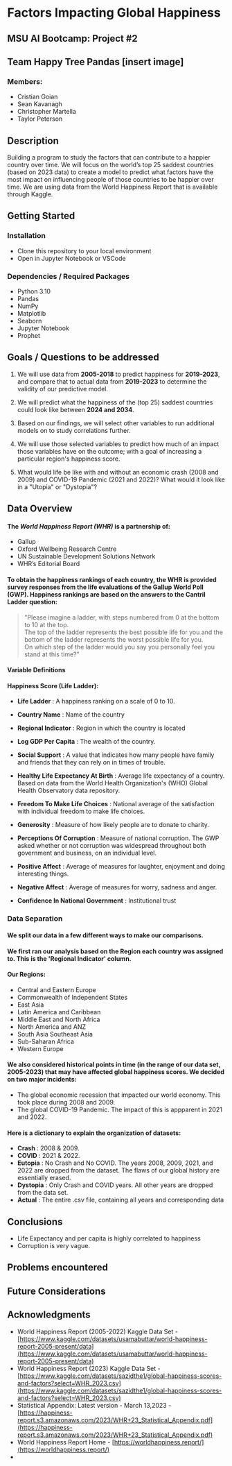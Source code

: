 # Factors Impacting Global Happiness

## MSU AI Bootcamp: Project #2
## Team Happy Tree Pandas [insert image]

### Members:
* Cristian Goian
* Sean Kavanagh
* Christopher Martella
* Taylor Peterson

## Description

Building a program to study the factors that can contribute to a happier country over time. We will focus on the world’s top 25 saddest countries (based on 2023 data) to create a model to predict what factors have the most impact on influencing people of those countries to be happier over time. We are using data from the World Happiness Report that is available through Kaggle.

## Getting Started

### Installation

- Clone this repository to your local environment
- Open in Jupyter Notebook or VSCode

### Dependencies / Required Packages

- Python 3.10
- Pandas 
- NumPy
- Matplotlib
- Seaborn
- Jupyter Notebook
- Prophet

## Goals / Questions to be addressed
1. We will use data from **2005-2018** to predict happiness for **2019-2023**, and compare that to actual data from **2019-2023** to determine the validity of our predictive model.

2. We will predict what the happiness of the (top 25) saddest countries could look like between **2024 and 2034**.

3. Based on our findings, we will select other variables to run additional models on to study correlations further.

4. We will use those selected variables to predict how much of an impact those variables have on the outcome; with a goal of increasing a particular region's happiness score.

5. What would life be like with and without an economic crash (2008 and 2009) and COVID-19 Pandemic (2021 and 2022)? What would it look like in a "Utopia" or "Dystopia"?

## **Data Overview**

#### The __*World Happiness Report (WHR)*__ is a partnership of:
- Gallup 
- Oxford Wellbeing Research Centre
- UN Sustainable Development Solutions Network
- WHR’s Editorial Board

#### To obtain the happiness rankings of each country, the WHR is provided survey responses from the life evaluations of the __Gallup World Poll (GWP)__. Happiness rankings are based on the answers to the Cantril Ladder question:
> "Please imagine a ladder, with steps numbered from 0 at the
bottom to 10 at the top.  
The top of the ladder represents the best possible life
for you and the bottom of the ladder represents the worst possible life for you.  
On which step of the ladder would you say you personally feel you stand at this
time?”

#### Variable Definitions
#### Happiness Score (Life Ladder): 


- **Life Ladder**
: A happiness ranking on a scale of 0 to 10.

- **Country Name**
: Name of the country

- **Regional Indicator**
: Region in which the country is located

- **Log GDP Per Capita**
: The wealth of the country.

- **Social Support**
: A value that indicates how many people have family and friends that they can rely on in times of trouble.

- **Healthy Life Expectancy At Birth**
: Average life expectancy of a country. Based on data from the World Health Organization's (WHO) Global Health Observatory data repository.

- **Freedom To Make Life Choices**
: National average of the satisfaction with individual freedom to make life choices.

- **Generosity**
: Measure of how likely people are to donate to charity. 

- **Perceptions Of Corruption**
: Measure of national corruption. The GWP asked whether or not corruption was widespread throughout both government and business, on an individual level.

- **Positive Affect**
: Average of measures for laughter, enjoyment and doing interesting things.

- **Negative Affect**
: Average of measures for worry, sadness and anger.

- **Confidence In National Government**
: Institutional trust


### **Data Separation**

#### We split our data in a few different ways to make our comparisons. 
#### We first ran our analysis based on the **Region** each country was assigned to. This is the **'Regional Indicator'** column. 

#### Our Regions:
- Central and Eastern Europe	
- Commonwealth of Independent States	
- East Asia	
- Latin America and Caribbean	
- Middle East and North Africa	
- North America and ANZ	
- South Asia	Southeast Asia	
- Sub-Saharan Africa	
- Western Europe

#### We also considered historical points in time (in the range of our data set, 2005-2023) that may have affected global happiness scores. We decided on **two** major incidents:
- The global economic recession that impacted our world economy. This took place during 2008 and 2009.
- The global COVID-19 Pandemic. The impact of this is appparent in 2021 and 2022.

#### Here is a dictionary to explain the  organization of datasets:
- **Crash**
: 2008 & 2009.
- **COVID**
: 2021 & 2022.
- **Eutopia**
: No Crash and No COVID. The years 2008, 2009, 2021, and 2022 are dropped from the dataset. The flaws of our global history are essentially erased.
- **Dystopia**
: Only Crash and COVID years. All other years are dropped from the data set.
- **Actual**
: The entire .csv file, containing all years and corresponding data


## Conclusions
- Life Expectancy and per capita is highly correlated to happiness
- Corruption is very vague.

## Problems encountered
## Future Considerations

## Acknowledgments

- World Happiness Report (2005-2022) Kaggle Data Set  - [https://www.kaggle.com/datasets/usamabuttar/world-happiness-report-2005-present/data](https://www.kaggle.com/datasets/usamabuttar/world-happiness-report-2005-present/data)
- World Happiness Report (2023) Kaggle Data Set -  [https://www.kaggle.com/datasets/sazidthe1/global-happiness-scores-and-factors?select=WHR_2023.csv](https://www.kaggle.com/datasets/sazidthe1/global-happiness-scores-and-factors?select=WHR_2023.csv)
- Statistical Appendix: Latest version - March 13,2023 - [https://happiness-report.s3.amazonaws.com/2023/WHR+23_Statistical_Appendix.pdf](https://happiness-report.s3.amazonaws.com/2023/WHR+23_Statistical_Appendix.pdf)
- World Happiness Report Home - [https://worldhappiness.report/](https://worldhappiness.report/)
- 
